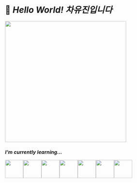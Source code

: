 # 👋 *Hello World! 차유진입니다*

<img src="https://media.giphy.com/media/cn2LKatpvy89MTVR3e/giphy.gif" height="400px"/>

 
### *I’m currently learning...*

<img src="https://media.giphy.com/media/XAxylRMCdpbEWUAvr8/giphy.gif" width="60px" height="60px"/><img src="https://media.giphy.com/media/fsEaZldNC8A1PJ3mwp/giphy.gif" width="60px" height="60px"/><img src="https://media.giphy.com/media/ln7z2eWriiQAllfVcn/giphy.gif" width="60px" height="60px"/><img src="https://upload.wikimedia.org/wikipedia/commons/thumb/4/4c/Typescript_logo_2020.svg/512px-Typescript_logo_2020.svg.png" width="60px" height="60px"/><img src="https://media.giphy.com/media/VgGthkhUvGgOit7Y9i/giphy.gif" width="60px" height="60px"/><img src="https://media.giphy.com/media/eNAsjO55tPbgaor7ma/giphy.gif" width="60px" height="60px"/><img src="https://media.giphy.com/media/kdFc8fubgS31b8DsVu/giphy.gif" width="60px" height="60px"/>

